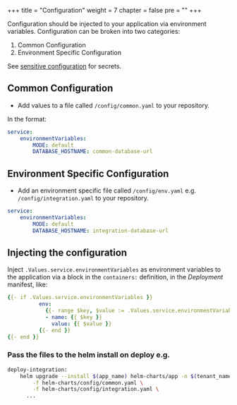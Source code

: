 +++
title = "Configuration"
weight = 7
chapter = false
pre = ""
+++

Configuration should be injected to your application via environment variables.
Configuration can be broken into two categories:
  1) Common Configuration 
  2) Environment Specific Configuration

See [sensitive configuration](./secrets.md) for secrets.

## Common Configuration

- Add values to a file called `/config/common.yaml` to your repository.


In the format:

```yaml
service:
    environmentVariables: 
        MODE: default
        DATABASE_HOSTNAME: common-database-url
```

## Environment Specific Configuration

- Add an environment specific file called `/config/env.yaml` e.g. `/config/integration.yaml` to your repository.

```yaml
service:
    environmentVariables: 
        MODE: default
        DATABASE_HOSTNAME: integration-database-url
```


## Injecting the configuration 

Inject `.Values.service.environmentVariables` as environment variables to the application via a block in the `containers:` definition, in the _Deployment_ manifest, like:

```yaml
{{- if .Values.service.environmentVariables }}
          env:
            {{- range $key, $value := .Values.service.environmentVariables }}
            - name: {{ $key }}
              value: {{ $value }}
          {{- end }}
{{- end }}
```

### Pass the files to the helm install on deploy e.g.

```bash
deploy-integration:  
    helm upgrade --install $(app_name) helm-charts/app -n $(tenant_name)-integration \
        -f helm-charts/config/common.yaml \
        -f helm-charts/config/integration.yaml \
      ...
```
